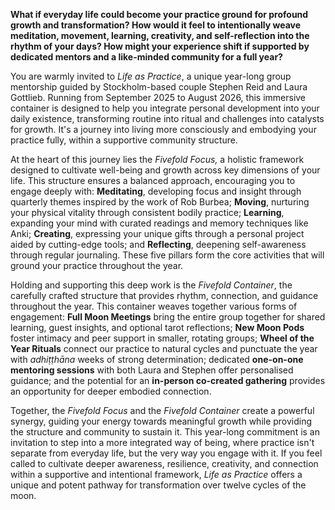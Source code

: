 **What if everyday life could become your practice ground for profound growth and transformation? How would it feel to intentionally weave meditation, movement, learning, creativity, and self-reflection into the rhythm of your days? How might your experience shift if supported by dedicated mentors and a like-minded community for a full year?**

You are warmly invited to *Life as Practice*, a unique year-long group mentorship guided by Stockholm-based couple Stephen Reid and Laura Gottlieb. Running from September 2025 to August 2026, this immersive container is designed to help you integrate personal development into your daily existence, transforming routine into ritual and challenges into catalysts for growth. It's a journey into living more consciously and embodying your practice fully, within a supportive community structure.

At the heart of this journey lies the *Fivefold Focus,* a holistic framework designed to cultivate well-being and growth across key dimensions of your life. This structure ensures a balanced approach, encouraging you to engage deeply with: **Meditating**, developing focus and insight through quarterly themes inspired by the work of Rob Burbea; **Moving**, nurturing your physical vitality through consistent bodily practice; **Learning**, expanding your mind with curated readings and memory techniques like Anki; **Creating**, expressing your unique gifts through a personal project aided by cutting-edge tools; and **Reflecting**, deepening self-awareness through regular journaling. These five pillars form the core activities that will ground your practice throughout the year.

Holding and supporting this deep work is the *Fivefold Container*, the carefully crafted structure that provides rhythm, connection, and guidance throughout the year. This container weaves together various forms of engagement: **Full Moon Meetings** bring the entire group together for shared learning, guest insights, and optional tarot reflections; **New Moon Pods** foster intimacy and peer support in smaller, rotating groups; **Wheel of the Year Rituals** connect our practice to natural cycles and punctuate the year with *adhiṭṭhāna* weeks of strong determination; dedicated **one-on-one mentoring sessions** with both Laura and Stephen offer personalised guidance; and the potential for an **in-person co-created gathering** provides an opportunity for deeper embodied connection.

Together, the *Fivefold Focus* and the *Fivefold Container* create a powerful synergy, guiding your energy towards meaningful growth while providing the structure and community to sustain it. This year-long commitment is an invitation to step into a more integrated way of being, where practice isn't separate from everyday life, but the very way you engage with it. If you feel called to cultivate deeper awareness, resilience, creativity, and connection within a supportive and intentional framework, *Life as Practice* offers a unique and potent pathway for transformation over twelve cycles of the moon.